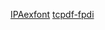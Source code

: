 [IPAexfont](https://ipafont.ipa.go.jp/IPAexfont/ipaexg00401.zip)
[tcpdf-fpdi](https://takahashi-it.com/php/pdf-template-tcpdf-fpdi/)

